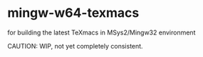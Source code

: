 # mingw-w64-texmacs
for building the latest TeXmacs in MSys2/Mingw32 environment


CAUTION: WIP, not yet completely consistent.
